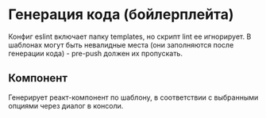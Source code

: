 # Генерация кода (бойлерплейта)

Конфиг eslint включает папку templates, но скрипт lint ее игнорирует. В шаблонах могут быть невалидные места (они заполняются после генерации кода) - pre-push должен их пропускать.

## Компонент

Генерирует реакт-компонент по шаблону, в соответствии с выбранными опциями через диалог в консоли.
